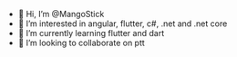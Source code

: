 - 👋 Hi, I’m @MangoStick
- 👀 I’m interested in angular, flutter, c#, .net and .net core
- 🌱 I’m currently learning flutter and dart
- 💞️ I’m looking to collaborate on ptt

<!---
MangoStick/MangoStick is a ✨ special ✨ repository because its `README.md` (this file) appears on your GitHub profile.
You can click the Preview link to take a look at your changes.
--->
